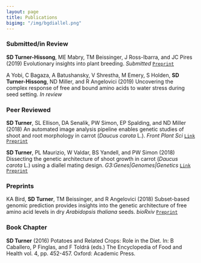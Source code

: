 ```yaml
---
layout: page
title: Publications
bigimg: "/img/bgdiallel.png"
---
```


### Submitted/in Review
**SD Turner-Hissong**, ME Mabry, TM Beissinger, J Ross-Ibarra, and JC Pires (2019) Evolutionary insights into plant breeding. _Submitted_  [`Preprint`](https://agrixiv.org/akdt8)  

A Yobi, C Bagaza, A Batushansky, V Shrestha, M Emery, S Holden, **SD Turner-Hissong**, ND Miller, and R Angelovici (2019) Uncovering the complex response of free and bound amino acids to water stress during seed setting. _In review_


### Peer Reviewed
**SD Turner**, SL Ellison, DA Senalik, PW Simon, EP Spalding, and ND Miller (2018) An automated image analysis pipeline enables genetic studies of shoot and root morphology in carrot (_Daucus carota_ L.). _Front Plant Sci_ [`Link`](https://www.frontiersin.org/articles/10.3389/fpls.2018.01703/full) [`Preprint`](https://www.biorxiv.org/content/early/2018/08/04/384974)

**SD Turner**, PL Maurizio, W Valdar, BS Yandell, and PW Simon (2018) Dissecting the genetic architecture of shoot growth in carrot (_Daucus carota_ L.) using a diallel mating design. _G3:Genes|Genomes|Genetics_ 
[`Link`](http://www.g3journal.org/content/8/2/411) [`Preprint`](https://www.biorxiv.org/content/early/2017/03/16/115519)

### Preprints
KA Bird, **SD Turner**, TM Beissinger, and R Angelovici (2018) Subset-based genomic prediction provides insights into the genetic architecture of free amino acid levels in dry _Arabidopsis thaliana_ seeds. _bioRxiv_ 
[`Preprint`](https://www.biorxiv.org/content/early/2018/02/26/272047)  

### Book Chapter
**SD Turner** (2016) Potatoes and Related Crops: Role in the Diet. In: B Caballero, P Finglas, and F Toldrá (eds.) The Encyclopedia of Food and Health vol. 4, pp. 452-457. Oxford: Academic Press.
